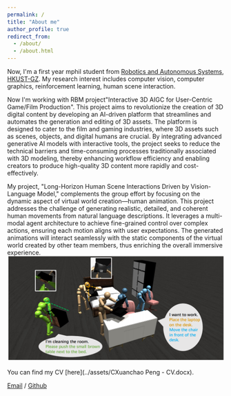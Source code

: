 ```yaml
---
permalink: /
title: "About me"
author_profile: true
redirect_from: 
  - /about/
  - /about.html
---
```


Now, I'm a first year mphil student from [Robotics and Autonomous Systems](https://www.hkust-gz.edu.cn/academics/hubs-and-thrust-areas/systems-hub/robotics-and-autonomous-systems/), [HKUST-GZ](https://www.hkust-gz.edu.cn/). My research interest includes computer vision, computer graphics, reinforcement learning, human scene interaction.

Now I'm working with RBM project"Interactive 3D AIGC for User-Centric Game/Film Production". This project aims to revolutionize the creation of 3D digital content by developing an AI-driven platform that streamlines and automates the generation and editing of 3D assets. The platform is designed to cater to the film and gaming industries, where 3D assets such as scenes, objects, and digital humans are crucial. By integrating advanced generative AI models with interactive tools, the project seeks to reduce the technical barriers and time-consuming processes traditionally associated with 3D modeling, thereby enhancing workflow efficiency and enabling creators to produce high-quality 3D content more rapidly and cost-effectively.

My project, "Long-Horizon Human Scene Interactions Driven by Vision-Language Model," complements the group effort by focusing on the dynamic aspect of virtual world creation—human animation. This project addresses the challenge of generating realistic, detailed, and coherent human movements from natural language descriptions. It leverages a multi-modal agent architecture to achieve fine-grained control over complex actions, ensuring each motion aligns with user expectations. The generated animations will interact seamlessly with the static components of the virtual world created by other team members, thus enriching the overall immersive experience.
![example](../images/2.png "example")

You can find my CV [here](../assets/CXuanchao Peng - CV.docx).

[Email](pengxuanchao@outlook.com) / [Github](https://github.com/xuanchaopeng)
